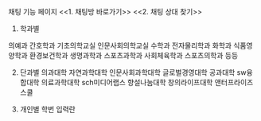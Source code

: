 채팅 기능 페이지
<<1. 채팅방 바로가기>>
<<2. 채팅 상대 찾기>>
1. 학과별 

의예과
간호학과
기초의학교실
인문사회의학교실
수학과
전자물리학과
화학과
식품영양학과
환경보건학과
생명과학과
스포츠과학과
사회체육학과
스포츠의학과
등등


2. 단과별 
의과대학
자연과학대학
인문사회과학대학
글로벌경영대학
공과대학
sw융합대학
의료과학대학
sch미디어랩스
향설나눔대학
창의라이프대학
앤터프라이즈스쿨

3. 개인별
학번 입력란